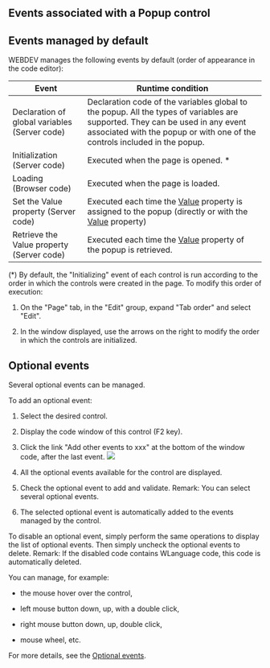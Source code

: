 
## Events associated with a Popup control
			

<a name="NOTE1"></a>
<a name="NOTE1_1"></a>


## Events managed by default
<a name="events_managed_default_ELTTEXTE000131"></a>
WEBDEV manages the following events by default (order of appearance in the code editor):

| Event | Runtime condition |
| --- | --- |
| Declaration of global variables (Server code) | Declaration code of the variables global to the popup. All the types of variables are supported. They can be used in any event associated with the popup or with one of the controls included in the popup. |
| Initialization (Server code) | Executed when the page is opened. \* |
| Loading (Browser code) | Executed when the page is loaded. |
| Set the Value property (Server code) | Executed each time the [Value](../Proprietes/2510130.md) property is assigned to the popup (directly or with the [Value](../Proprietes/2510130.md) property) |
| Retrieve the Value property (Server code) | Executed each time the [Value](../Proprietes/2510130.md) property of the popup is retrieved. |


(\*) By default, the "Initializing" event of each control is run according to the order in which the controls were created in the page. To modify this order of execution: 

1. On the "Page" tab, in the "Edit" group, expand "Tab order" and select "Edit". 

2. In the window displayed, use the arrows on the right to modify the order in which the controls are initialized.








<a name="NOTE2"></a>
<a name="NOTE2_1"></a>


## Optional events
<a name="optional_events_ELTTEXTE000155"></a>
Several optional events can be managed.

To add an optional event:

1. Select the desired control.

2. Display the code window of this control (F2 key).

3. Click the link "Add other events to xxx" at the bottom of the window code, after the last event.  ![](https://doc.pcsoft.fr/en-US/images/image.awp?langid=3&name=Traitements_optionnels_WD_OK%20-%20HC%20N%B0001.gif)


4. All the optional events available for the control are displayed. 

5. Check the optional event to add and validate. 
	Remark: You can select several optional events. 

6. The selected optional event is automatically added to the events managed by the control.




To disable an optional event, simply perform the same operations to display the list of optional events. Then simply uncheck the optional events to delete. 
Remark: If the disabled code contains WLanguage code, this code is automatically deleted.

You can manage, for example:

- the mouse hover over the control,

- left mouse button down, up, with a double click,

- right mouse button down, up, double click, 

- mouse wheel, etc.




For more details, see the [Optional events](../WDChamp/1014004.md).


